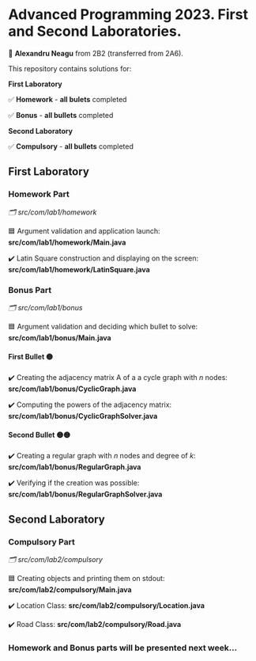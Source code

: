 # Advanced Programming 2023. First and Second Laboratories.

:adult: **Alexandru Neagu** from 2B2 (transferred from 2A6).

This repository contains solutions for:

**First Laboratory**

 :white_check_mark: **Homework** - **all bulets** completed
    
 :white_check_mark: **Bonus** - **all bullets** completed
  
**Second Laboratory**

:white_check_mark: **Compulsory** - **all bullets** completed
    
## First Laboratory

### Homework Part
_:card_index_dividers: src/com/lab1/homework_

:blue_square: Argument validation and application launch: **src/com/lab1/homework/Main.java** 

:heavy_check_mark: Latin Square construction and displaying on the screen: **src/com/lab1/homework/LatinSquare.java**

### Bonus Part
_:card_index_dividers: src/com/lab1/bonus_

:blue_square: Argument validation and deciding which bullet to solve: **src/com/lab1/bonus/Main.java**

#### First Bullet :yellow_circle:
:heavy_check_mark: Creating the adjacency matrix A of a a cycle graph with _n_ nodes: **src/com/lab1/bonus/CyclicGraph.java**

:heavy_check_mark: Computing the powers of the adjacency matrix: **src/com/lab1/bonus/CyclicGraphSolver.java**

#### Second Bullet :yellow_circle::yellow_circle:
:heavy_check_mark: Creating a regular graph with _n_ nodes and degree of _k_: **src/com/lab1/bonus/RegularGraph.java**

:heavy_check_mark: Verifying if the creation was possible: **src/com/lab1/bonus/RegularGraphSolver.java**

## Second Laboratory

### Compulsory Part 
_:card_index_dividers: src/com/lab2/compulsory_

:blue_square: Creating objects and printing them on stdout: **src/com/lab2/compulsory/Main.java**

:heavy_check_mark: Location Class: **src/com/lab2/compulsory/Location.java**

:heavy_check_mark: Road Class: **src/com/lab2/compulsory/Road.java**

### Homework and Bonus parts will be presented next week...
